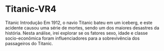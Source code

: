 # Titanic-VR4
Titanic Introdução Em 1912, o navio Titanic bateu em um iceberg, e este acidente causou uma série de mortes, sendo um dos maiores desastres da história. Nesta análise, irei explorar se os fatores sexo, idade e classe socio-econômica foram influenciadores para a sobrevivência dos passageiros do Titanic.

